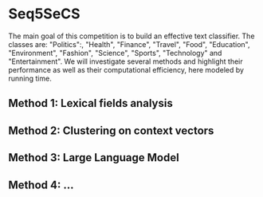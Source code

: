 # Seq5SeCS

The main goal of this competition is to build an effective text classifier. The classes are: "Politics":, "Health", "Finance", "Travel", "Food", "Education", "Environment", "Fashion", "Science", "Sports", "Technology" and "Entertainment".
We will investigate several methods and highlight their performance as well as their computational efficiency, here modeled by running time.

## Method 1: Lexical fields analysis

## Method 2: Clustering on context vectors

## Method 3: Large Language Model

## Method 4: ...